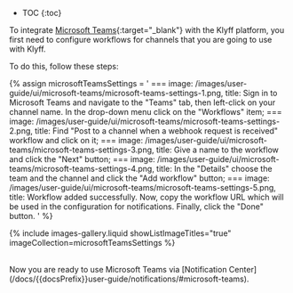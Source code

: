 * TOC
{:toc}

To integrate [Microsoft Teams](https://www.microsoft.com/en-us/microsoft-teams/group-chat-software/){:target="_blank"} with the Klyff platform, you first need to configure workflows for channels that you are going to use with Klyff.

To do this, follow these steps:

{% assign microsoftTeamsSettings = '
    ===
        image: /images/user-guide/ui/microsoft-teams/microsoft-teams-settings-1.png,
        title: Sign in to Microsoft Teams and navigate to the "Teams" tab, then left-click on your channel name. In the drop-down menu click on the "Workflows" item;
    ===
        image: /images/user-guide/ui/microsoft-teams/microsoft-teams-settings-2.png,
        title: Find "Post to a channel when a webhook request is received" workflow and click on it;
    ===
        image: /images/user-guide/ui/microsoft-teams/microsoft-teams-settings-3.png,
        title: Give a name to the workflow and click the "Next" button;
    ===
        image: /images/user-guide/ui/microsoft-teams/microsoft-teams-settings-4.png,
        title: In the "Details" choose the team and the channel and click the "Add workflow" button;
    ===
        image: /images/user-guide/ui/microsoft-teams/microsoft-teams-settings-5.png,
        title: Workflow added successfully. Now, copy the workflow URL which will be used in the configuration for notifications. Finally, click the "Done" button.
'
%}

{% include images-gallery.liquid showListImageTitles="true" imageCollection=microsoftTeamsSettings %}

<br>
Now you are ready to use Microsoft Teams via [Notification Center](/docs/{{docsPrefix}}user-guide/notifications/#microsoft-teams).
